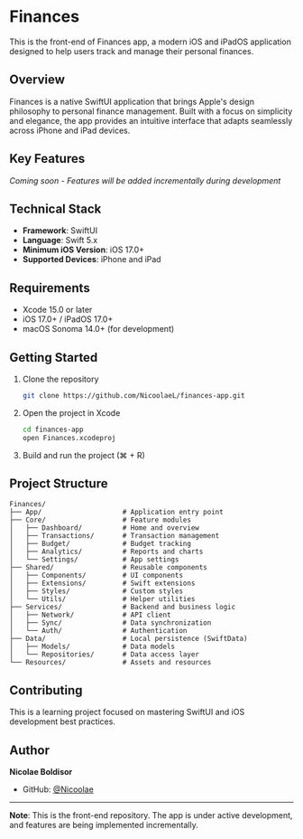# Finances

This is the front-end of Finances app, a modern iOS and iPadOS application designed to help users track and manage their personal finances.

## Overview

Finances is a native SwiftUI application that brings Apple's design philosophy to personal finance management. Built with a focus on simplicity and elegance, the app provides an intuitive interface that adapts seamlessly across iPhone and iPad devices.

## Key Features

*Coming soon - Features will be added incrementally during development*

## Technical Stack

- **Framework**: SwiftUI
- **Language**: Swift 5.x
- **Minimum iOS Version**: iOS 17.0+
- **Supported Devices**: iPhone and iPad

## Requirements

- Xcode 15.0 or later
- iOS 17.0+ / iPadOS 17.0+
- macOS Sonoma 14.0+ (for development)

## Getting Started

1. Clone the repository
   ```bash
   git clone https://github.com/NicoolaeL/finances-app.git
   ```

2. Open the project in Xcode
   ```bash
   cd finances-app
   open Finances.xcodeproj
   ```

3. Build and run the project (⌘ + R)

## Project Structure

```
Finances/
├── App/                    # Application entry point
├── Core/                   # Feature modules
│   ├── Dashboard/          # Home and overview
│   ├── Transactions/       # Transaction management
│   ├── Budget/             # Budget tracking
│   ├── Analytics/          # Reports and charts
│   └── Settings/           # App settings
├── Shared/                 # Reusable components
│   ├── Components/         # UI components
│   ├── Extensions/         # Swift extensions
│   ├── Styles/             # Custom styles
│   └── Utils/              # Helper utilities
├── Services/               # Backend and business logic
│   ├── Network/            # API client
│   ├── Sync/               # Data synchronization
│   └── Auth/               # Authentication
├── Data/                   # Local persistence (SwiftData)
│   ├── Models/             # Data models
│   └── Repositories/       # Data access layer
└── Resources/              # Assets and resources
```

## Contributing

This is a learning project focused on mastering SwiftUI and iOS development best practices.

## Author

**Nicolae Boldisor**
- GitHub: [@Nicoolae](https://github.com/Nicoolae)

---

**Note**: This is the front-end repository. The app is under active development, and features are being implemented incrementally.
